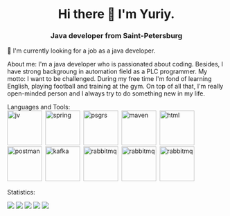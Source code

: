 
<div id="header" align="center">
 <h1>Hi there 👋  I'm Yuriy.</h1>
 <h3>Java developer from Saint-Petersburg</h3>
</div>
 🔭  I'm currently looking for a job as a java developer. 

About me:
I'm a java developer who is passionated about coding.  Besides, I have strong backgroung in automation field as a PLC programmer. My motto: I want to be challenged. During my free time I'm fond of learning English, playing football and training at the gym. On top of all that, I'm really open-minded person and I always try to do something new in my life.

Languages and Tools: 
</br>
<img src="https://cdn.jsdelivr.net/gh/devicons/devicon@latest/icons/java/java-original-wordmark.svg"
 title = "jv" width="80" height="80"/>&nbsp;
<img src="https://cdn.jsdelivr.net/gh/devicons/devicon@latest/icons/spring/spring-original-wordmark.svg"
 title = "spring" width="80" height="80"/>&nbsp;
 <img src="https://cdn.jsdelivr.net/gh/devicons/devicon@latest/icons/postgresql/postgresql-original-wordmark.svg" 
 title = "psgrs" width="80" height="80"/>&nbsp;
<img src="https://cdn.jsdelivr.net/gh/devicons/devicon@latest/icons/maven/maven-original-wordmark.svg"
 title = "maven" width="80" height="80"/>&nbsp;
 <img src="https://cdn.jsdelivr.net/gh/devicons/devicon@latest/icons/html5/html5-original-wordmark.svg"
 title = "html" width="80" height="80"/>&nbsp;
 <img src="https://cdn.jsdelivr.net/gh/devicons/devicon@latest/icons/postman/postman-original.svg" 
 title = "postman" width="80" height="80"/>&nbsp;
  <img src="https://cdn.jsdelivr.net/gh/devicons/devicon@latest/icons/apachekafka/apachekafka-original.svg"           
 title = "kafka" width="80" height="80"/>&nbsp;
  <img src="https://cdn.jsdelivr.net/gh/devicons/devicon@latest/icons/rabbitmq/rabbitmq-original.svg"           
 title = "rabbitmq" width="80" height="80"/>&nbsp;
  <img src="https://cdn.jsdelivr.net/gh/devicons/devicon@latest/icons/mongodb/mongodb-plain-wordmark.svg"           
 title = "rabbitmq" width="80" height="80"/>&nbsp;
  <img src="https://cdn.jsdelivr.net/gh/devicons/devicon@latest/icons/docker/docker-original.svg"           
 title = "rabbitmq" width="80" height="80"/>&nbsp;
            
          
           
          
            
          
Statistics:

![](http://github-profile-summary-cards.vercel.app/api/cards/profile-details?username=maddojka&theme=buefy)
![](http://github-profile-summary-cards.vercel.app/api/cards/repos-per-language?username=maddojka&theme=buefy)
![](http://github-profile-summary-cards.vercel.app/api/cards/most-commit-language?username=maddojka&theme=buefy)
![](http://github-profile-summary-cards.vercel.app/api/cards/stats?username=maddojka&theme=buefy)
![](http://github-profile-summary-cards.vercel.app/api/cards/productive-time?username=maddojka&theme=buefy&utcOffset=8)
<!--
**maddojka/maddojka** is a ✨ _special_ ✨ repository because its `README.md` (this file) appears on your GitHub profile.

Here are some ideas to get you started:

- 🔭 I’m currently working on ...
- 🌱 I’m currently learning ...
- 👯 I’m looking to collaborate on ...
- 🤔 I’m looking for help with ...
- 💬 Ask me about ...
- 📫 How to reach me: ...
- 😄 Pronouns: ...
- ⚡ Fun fact: ...
-->
